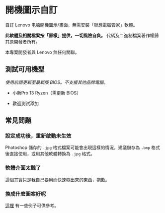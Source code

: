 # 開機圖示自訂

自訂 Lenovo 电脑開機圖示/畫面，無需安裝「聯想電腦管家」軟體。

**此軟體及相關檔案按「原樣」提供，一切風險自負。** 代碼及二進制檔案著作權歸其原開發者所有。

本專案開發者與 Lenovo 無任何關聯。

## 測試可用機型

*使用前請更新至最新版 BIOS。不支援其他品牌電腦。*

- 小新Pro 13 Ryzen（需更新 BIOS）

- 歡迎測試添加

## 常見問題

### 設定成功後，重新啟動未生效

Photoshop 儲存的 `.jpg` 格式檔案可能會出現這樣的情況。建議儲存為 `.bmp` 格式後直接使用，或用其他軟體轉換為 `.jpg` 格式。

### 軟體介面太醜了

這個其實只是我自己要用而快速糊出來的東西，抱歉。

### 換成什麼圖案好呢

[這裡](https://github.com/Coxxs/LogoDiy/tree/master/Examples) 有一些例子可供參考。
